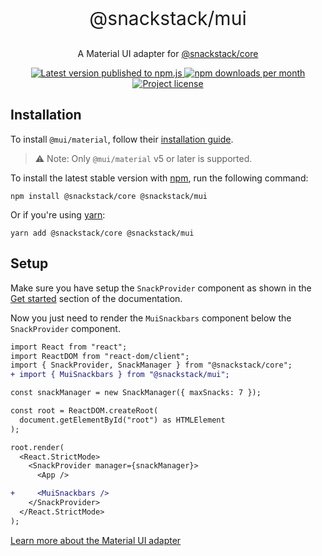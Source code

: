 <p align="center" style="font-size: 30px;">@snackstack/mui</p>
<p align="center">A Material UI adapter for <a href="https://github.com/snackstack/core" alt="Link to @snackstack/core">@snackstack/core</a></p>

<p align="center">
  <a href="https://www.npmjs.com/package/@snackstack/mui" alt="npm.js package link">
    <img src="https://img.shields.io/npm/v/@snackstack/mui?color=F50057" alt="Latest version published to npm.js" />
    <img src="https://img.shields.io/npm/dm/@snackstack/mui?color=1976D2" alt="npm downloads per month" />
    <img src="https://img.shields.io/npm/l/@snackstack/mui?color=00C853" alt="Project license" />
  </a>
</p>

## Installation

To install `@mui/material`, follow their [installation guide](https://mui.com/material-ui/getting-started/installation/).

> ⚠️ Note: Only `@mui/material` v5 or later is supported.

To install the latest stable version with [npm](https://www.npmjs.com/get-npm), run the following command:

```
npm install @snackstack/core @snackstack/mui
```

Or if you're using [yarn](https://classic.yarnpkg.com/docs/install/):

```
yarn add @snackstack/core @snackstack/mui
```

## Setup

Make sure you have setup the `SnackProvider` component as shown in the [Get started](https://snackstack.github.io/docs#setup) section of the documentation.

Now you just need to render the `MuiSnackbars` component below the `SnackProvider` component.

```diff
import React from "react";
import ReactDOM from "react-dom/client";
import { SnackProvider, SnackManager } from "@snackstack/core";
+ import { MuiSnackbars } from "@snackstack/mui";

const snackManager = new SnackManager({ maxSnacks: 7 });

const root = ReactDOM.createRoot(
  document.getElementById("root") as HTMLElement
);

root.render(
  <React.StrictMode>
    <SnackProvider manager={snackManager}>
      <App />

+     <MuiSnackbars />
    </SnackProvider>
  </React.StrictMode>
);
```

[Learn more about the Material UI adapter](https://snackstack.github.io/docs/adapters/mui)

